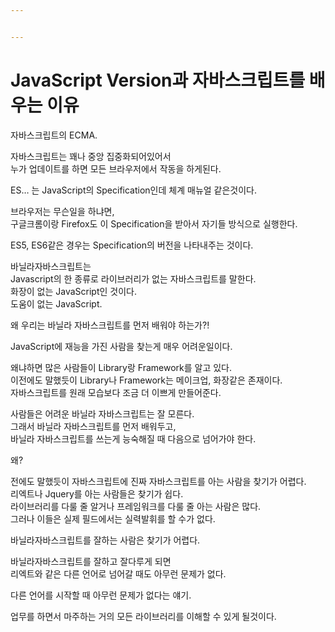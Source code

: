 ```yaml
---


---
```


<h1 id="javascript-version과-자바스크립트를-배우는-이유">JavaScript Version과 자바스크립트를 배우는 이유</h1>
<p>자바스크립트의 ECMA.</p>
<p>자바스크립트는 꽤나 중앙 집중화되어있어서<br>
누가 업데이트를 하면 모든 브라우저에서 작동을 하게된다.</p>
<p>ES… 는 JavaScript의 Specification인데 체계 매뉴얼 같은것이다.</p>
<p>브라우저는 무슨일을 하냐면,<br>
구글크롬이랑 Firefox도 이 Specification을 받아서 자기들 방식으로 실행한다.</p>
<p>ES5, ES6같은 경우는  Specification의 버전을 나타내주는 것이다.</p>
<p>바닐라자바스크립트는<br>
Javascript의 한 종류로 라이브러리가 없는 자바스크립트를 말한다.<br>
화장이 없는 JavaScript인 것이다.<br>
도움이 없는 JavaScript.</p>
<p>왜 우리는 바닐라 자바스크립트를 먼저 배워야 하는가?!</p>
<p>JavaScript에 재능을 가진 사람을 찾는게 매우 어려운일이다.</p>
<p>왜냐하면 많은 사람들이 Library랑 Framework를 알고 있다.<br>
이전에도 말했듯이 Library나 Framework는 메이크업, 화장같은 존재이다.<br>
자바스크립트를 원래 모습보다 조금 더 이쁘게 만들어준다.</p>
<p>사람들은 어려운 바닐라 자바스크립트는 잘 모른다.<br>
그래서 바닐라 자바스크립트를 먼저 배워두고,<br>
바닐라 자바스크립트를 쓰는게 능숙해질 때 다음으로 넘어가야 한다.</p>
<p>왜?</p>
<p>전에도 말했듯이 자바스크립트에 진짜 자바스크립트를 아는 사람을 찾기가 어렵다.<br>
리엑트나 Jquery를 아는 사람들은 찾기가 쉽다.<br>
라이브러리를 다룰 줄 알거나 프레임워크를 다룰 줄 아는 사람은 많다.<br>
그러나 이들은 실제 필드에서는 실력발휘를 할 수가 없다.</p>
<p>바닐라자바스크립트를 잘하는 사람은 찾기가 어렵다.</p>
<p>바닐라자바스크립트를 잘하고 잘다루게 되면<br>
리엑트와 같은 다른 언어로 넘어갈 때도 아무런 문제가 없다.</p>
<p>다른 언어를 시작할 때 아무런 문제가 없다는 얘기.</p>
<p>업무를 하면서 마주하는 거의 모든 라이브러리를 이해할 수 있게 될것이다.</p>


